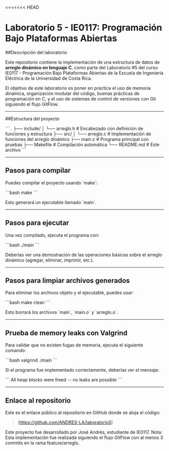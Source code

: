 <<<<<<< HEAD
# Laboratorio 5 - IE0117: Programación Bajo Plataformas Abiertas

##Descripción del laboratorio

Este repositorio contiene la implementación de una estructura de datos de **arreglo dinámico en lenguaje C**, como parte del Laboratorio #5 del curso IE0117 - Programación Bajo Plataformas Abiertas de la Escuela de Ingeniería Eléctrica de la Universidad de Costa Rica.

El objetivo de este laboratorio es poner en práctica el uso de memoria dinámica, organización modular del código, buenas prácticas de programación en C, y el uso de sistemas de control de versiones con Git siguiendo el flujo GitFlow.

---

##Estructura del proyecto

\`\`\`
.
├── include/
│   └── arreglo.h           # Encabezado con definición de funciones y estructura
├── src/
│   └── arreglo.c           # Implementación de funciones del arreglo dinámico
├── main.c                  # Programa principal con pruebas
├── Makefile                # Compilación automática
└── README.md               # Este archivo
\`\`\`

---

## Pasos para compilar

Puedes compilar el proyecto usando \`make\`:

\`\`\`bash
make
\`\`\`

Esto generará un ejecutable llamado \`main\`.

---

## Pasos para ejecutar

Una vez compilado, ejecuta el programa con:

\`\`\`bash
./main
\`\`\`

Deberías ver una demostración de las operaciones básicas sobre el arreglo dinámico (agregar, eliminar, imprimir, etc.).

---

## Pasos para limpiar archivos generados

Para eliminar los archivos objeto y el ejecutable, puedes usar:

\`\`\`bash
make clean
\`\`\`

Esto borrará los archivos \`main\`, \`main.o\` y \`arreglo.o\`.

---

## Prueba de memory leaks con Valgrind

Para validar que no existen fugas de memoria, ejecuta el siguiente comando:

\`\`\`bash
valgrind ./main
\`\`\`

Si el programa fue implementado correctamente, deberías ver el mensaje:

\`\`\`
All heap blocks were freed -- no leaks are possible
\`\`\`

---

## Enlace al repositorio

Este es el enlace público al repositorio en GitHub donde se aloja el código:

> (https://github.com/ANDRES-LA/laboratorio5)

Este proyecto fue desarrollado por José Andrés, estudiante de IE0117.
Nota: Esta implementación fue realizada siguiendo el flujo GitFlow con al menos 3 commits en la rama feature/arreglo.

